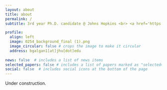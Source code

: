```yaml
---
layout: about
title: about
permalink: /
subtitle: 3rd year Ph.D. candidate @ Johns Hopkins <br> <a href='https://www.stsci.edu/stsci-research/fellowships/davidsen-fellowship'>Arthur Davidsen Fellow</a>

profile:
  align: left
  image: 0254_background_final (1).png
  image_circular: false # crops the image to make it circular
  address: bgalgan1[at]jhu[dot]edu
    
news: false  # includes a list of news items
selected_papers: false # includes a list of papers marked as "selected={true}"
social: false  # includes social icons at the bottom of the page
---
```


Under construction.
